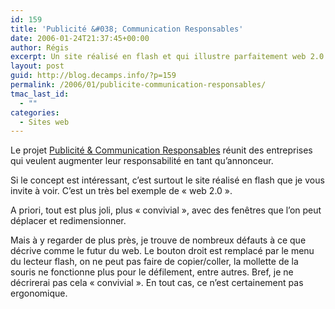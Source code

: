 ```yaml
---
id: 159
title: 'Publicité &#038; Communication Responsables'
date: 2006-01-24T21:37:45+00:00
author: Régis
excerpt: Un site réalisé en flash et qui illustre parfaitement web 2.0
layout: post
guid: http://blog.decamps.info/?p=159
permalink: /2006/01/publicite-communication-responsables/
tmac_last_id:
  - ""
categories:
  - Sites web
---
```

Le projet [Publicité & Communication Responsables](http://www.communicationresponsable.com/) réunit des entreprises qui veulent augmenter leur responsabilité en tant qu&rsquo;annonceur.

Si le concept est intéressant, c&rsquo;est surtout le site réalisé en flash que je vous invite à voir. C&rsquo;est un très bel exemple de « web 2.0 ».

A priori, tout est plus joli, plus « convivial », avec des fenêtres que l&rsquo;on peut déplacer et redimensionner.

Mais à y regarder de plus près, je trouve de nombreux défauts à ce que décrive comme le futur du web. Le bouton droit est remplacé par le menu du lecteur flash, on ne peut pas faire de copier/coller, la mollette de la souris ne fonctionne plus pour le défilement, entre autres. Bref, je ne décrirerai pas cela « convivial ». En tout cas, ce n&rsquo;est certainement pas ergonomique.